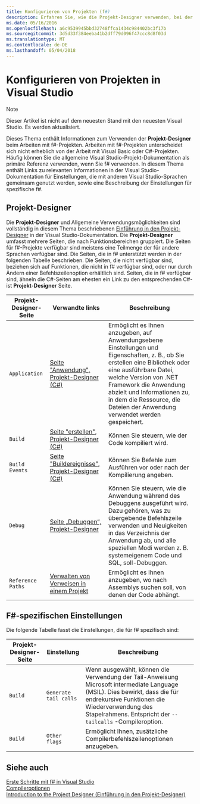 ```yaml
---
title: Konfigurieren von Projekten (f#)
description: Erfahren Sie, wie die Projekt-Designer verwenden, bei der Arbeit mit F#-Projekten in Visual Studio.
ms.date: 05/16/2016
ms.openlocfilehash: a6c9539945bbd32748ffca1434c984402bc3f17b
ms.sourcegitcommit: 3d5d33f384eeba41b2dff79d096f47ccc8d8f03d
ms.translationtype: MT
ms.contentlocale: de-DE
ms.lasthandoff: 05/04/2018
---
```

# <a name="configuring-projects-in-visual-studio"></a>Konfigurieren von Projekten in Visual Studio

> [!NOTE]
Dieser Artikel ist nicht auf dem neuesten Stand mit den neuesten Visual Studio.  Es werden aktualisiert.

Dieses Thema enthält Informationen zum Verwenden der **Projekt-Designer** beim Arbeiten mit f#-Projekten. Arbeiten mit f#-Projekten unterscheidet sich nicht erheblich von der Arbeit mit Visual Basic oder C#-Projekten. Häufig können Sie die allgemeine Visual Studio-Projekt-Dokumentation als primäre Referenz verwenden, wenn Sie f# verwenden. In diesem Thema enthält Links zu relevanten Informationen in der Visual Studio-Dokumentation für Einstellungen, die mit anderen Visual Studio-Sprachen gemeinsam genutzt werden, sowie eine Beschreibung der Einstellungen für spezifische f#.

## <a name="project-designer"></a>Projekt-Designer
Die **Projekt-Designer** und Allgemeine Verwendungsmöglichkeiten sind vollständig in diesem Thema beschriebenen [Einführung in den Projekt-Designer](https://msdn.microsoft.com/library/898dd854-c98d-430c-ba1b-a913ce3c73d7) in der Visual Studio-Dokumentation. Die **Projekt-Designer** umfasst mehrere Seiten, die nach Funktionsbereichen gruppiert. Die Seiten für f#-Projekte verfügbar sind meistens eine Teilmenge der für andere Sprachen verfügbar sind. Die Seiten, die in f# unterstützt werden in der folgenden Tabelle beschrieben. Die Seiten, die nicht verfügbar sind, beziehen sich auf Funktionen, die nicht in f# verfügbar sind, oder nur durch Ändern einer Befehlszeilenoption erhältlich sind. Seiten, die in f# verfügbar sind, ähneln die C#-Seiten am ehesten ein Link zu den entsprechenden C#-ist **Projekt-Designer** Seite.

|Projekt-Designer-Seite|Verwandte links|Beschreibung|
|---------------------|-------------|-----------|
|`Application`|[Seite "Anwendung", Projekt-Designer &#40;C&#35;&#41;](https://msdn.microsoft.com/library/ms247046.aspx)|Ermöglicht es Ihnen anzugeben, auf Anwendungsebene Einstellungen und Eigenschaften, z. B., ob Sie erstellen eine Bibliothek oder eine ausführbare Datei, welche Version von .NET Framework die Anwendung abzielt und Informationen zu, in dem die Ressource, die Dateien der Anwendung verwendet werden gespeichert.|
|`Build`|[Seite "erstellen", Projekt-Designer &#40;C&#35;&#41;](https://msdn.microsoft.com/library/kb4wyys2.aspx)|Können Sie steuern, wie der Code kompiliert wird.|
|`Build Events`|[Seite "Buildereignisse", Projekt-Designer &#40;C&#35;&#41;](https://msdn.microsoft.com/library/kb4wyys2.aspx)|Können Sie Befehle zum Ausführen vor oder nach der Kompilierung angeben.|
|`Debug`|[Seite „Debuggen“, Projekt-Designer](https://msdn.microsoft.com/library/2wcdezs5.aspx)|Können Sie steuern, wie die Anwendung während des Debuggens ausgeführt wird. Dazu gehören, was zu übergebende Befehlszeile verwenden und Neuigkeiten in das Verzeichnis der Anwendung ab, und alle speziellen Modi werden z. B. systemeigenem Code und SQL, soll-Debuggen.|
|`Reference Paths`|[Verwalten von Verweisen in einem Projekt](/visualstudio/ide/managing-references-in-a-project)|Ermöglicht es Ihnen anzugeben, wo nach Assemblys suchen soll, von denen der Code abhängt.|

## <a name="f-specific-settings"></a>F#-spezifischen Einstellungen
Die folgende Tabelle fasst die Einstellungen, die für f# spezifisch sind:

|Projekt-Designer-Seite|Einstellung|Beschreibung|
|---------------------|-------|-----------|
|`Build`|`Generate tail calls`|Wenn ausgewählt, können die Verwendung der Tail-Anweisung Microsoft intermediate Language (MSIL). Dies bewirkt, dass die für endrekursive Funktionen die Wiederverwendung des Stapelrahmens. Entspricht der `--tailcalls` -Compileroption.|
|`Build`|`Other flags`|Ermöglicht Ihnen, zusätzliche Compilerbefehlszeilenoptionen anzugeben.|

## <a name="see-also"></a>Siehe auch
 [Erste Schritte mit f# in Visual Studio](../get-started/get-started-visual-studio.md)  
 [Compileroptionen](../language-reference/compiler-options.md)  
 [Introduction to the Project Designer (Einführung in den Projekt-Designer)](https://msdn.microsoft.com/library/898dd854-c98d-430c-ba1b-a913ce3c73d7(v=vs.100))
